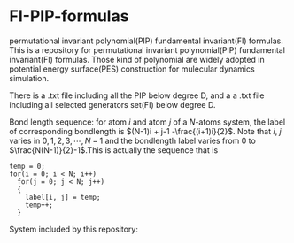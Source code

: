 # FI-PIP-formulas
permutational invariant polynomial(PIP) fundamental invariant(FI) formulas.
This is a repository for permutational invariant polynomial(PIP) fundamental invariant(FI) formulas.
Those kind of polynomial are widely adopted in potential energy surface(PES) construction for mulecular dynamics simulation.

There is a .txt file including all the PIP below degree D, and a a .txt file including all selected generators set(FI) below degree D.

Bond length sequence: for atom $i$ and atom $j$ of a $N$-atoms system, the label of corresponding bondlength is $(N-1)i + j-1 -\frac{(i+1)i}{2}$.
Note that $i$, $j$ varies in $0,1,2,3,\cdots, N-1$ and the bondlength label varies from $0$ to $\frac{N(N-1)}{2}-1$.This is actually the sequence that is 
```
temp = 0;
for(i = 0; i < N; i++)
  for(j = 0; j < N; j++)
  {
    label[i, j] = temp;
    temp++;
  }
```
System included by this repository:
